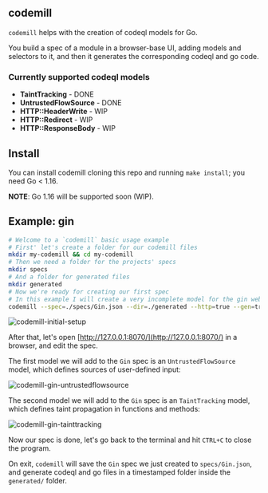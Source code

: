 ## codemill

`codemill` helps with the creation of codeql models for Go.

You build a spec of a module in a browser-base UI, adding models and selectors to it, and then it generates the corresponding codeql and go code.


### Currently supported codeql models

- **TaintTracking** - DONE
- **UntrustedFlowSource** - DONE
- **HTTP::HeaderWrite** - WIP
- **HTTP::Redirect** - WIP
- **HTTP::ResponseBody** - WIP

## Install

You can install codemill cloning this repo and running `make install`; you need Go < 1.16.

**NOTE**: Go 1.16 will be supported soon (WIP).

## Example: gin

```bash
# Welcome to a `codemill` basic usage example
# First' let's create a folder for our codemill files
mkdir my-codemill && cd my-codemill
# Then we need a folder for the projects' specs
mkdir specs
# And a folder for generated files
mkdir generated
# Now we're ready for creating our first spec
# In this example I will create a very incomplete model for the gin web framework
codemill --spec=./specs/Gin.json --dir=./generated --http=true --gen=true
```

![codemill-initial-setup](https://user-images.githubusercontent.com/15271561/109022902-f326b580-76c4-11eb-856c-4969ea5f80d3.gif)

After that, let's open [http://127.0.0.1:8070/](http://127.0.0.1:8070/) in a browser, and edit the spec.

The first model we will add to the `Gin` spec is an `UntrustedFlowSource` model, which defines sources of user-defined input:

![codemill-gin-untrustedflowsource](https://user-images.githubusercontent.com/15271561/109023418-70eac100-76c5-11eb-82e3-826fbf0be089.gif)

The second model we will add to the `Gin` spec is an `TaintTracking` model, which defines taint propagation in functions and methods:

![codemill-gin-tainttracking](https://user-images.githubusercontent.com/15271561/109023904-db9bfc80-76c5-11eb-9449-f264bc3b8886.gif)

Now our spec is done, let's go back to the terminal and hit `CTRL+C` to close the program.

On exit, `codemill` will save the `Gin` spec we just created to `specs/Gin.json`, and generate codeql and go files in a timestamped folder inside the `generated/` folder.
